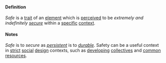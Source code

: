 #### Definition

*Safe* is a [trait](https://github.com/gcassel/Modular-Organization-Terminology/blob/master/terms/trait.md) of an [element](https://github.com/gcassel/Modular-Organization-Terminology/blob/master/terms/element.md) which is [perceived](https://github.com/gcassel/Modular-Organization-Terminology/blob/master/terms/perceive.md) to be *extremely and indefinitely [secure](https://github.com/gcassel/Modular-Organization-Terminology/blob/master/terms/secure.md)* within a [specific](https://github.com/gcassel/Modular-Organization-Terminology/blob/master/terms/specific.md) [context](https://github.com/gcassel/Modular-Organization-Terminology/blob/master/terms/context.md).

#### Notes

*Safe* is to *secure* as *[persistent](https://github.com/gcassel/Modular-Organization-Terminology/blob/master/terms/persist.md)* is to *[durable](https://github.com/gcassel/Modular-Organization-Terminology/blob/master/terms/endure.md)*.  Safety can be a useful context in [strict](https://github.com/gcassel/Modular-Organization-Terminology/blob/master/terms/strict.md) [social](https://github.com/gcassel/Modular-Organization-Terminology/blob/master/terms/social.md) [design](https://github.com/gcassel/Modular-Organization-Terminology/blob/master/terms/design.md) contexts, such as [developing](https://github.com/gcassel/Modular-Organization-Terminology/blob/master/terms/develop.md) [collectives](https://github.com/gcassel/Modular-Organization-Terminology/blob/master/terms/collective.md) and [common](https://github.com/gcassel/Modular-Organization-Terminology/blob/master/terms/common.md) [resources](https://github.com/gcassel/Modular-Organization-Terminology/blob/master/terms/resource.md).
